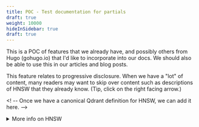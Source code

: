 ```yaml
---
title: POC - Test documentation for partials
draft: true
weight: 10000
hideInSidebar: true
draft: true
---
```


This is a POC of features that we already have, and possibly others from Hugo
(gohugo.io) that I'd like to incorporate into our docs. We should also be able
to use this in our articles and blog posts.

This feature relates to progressive disclosure. When we have a "lot" of content, 
many readers may want to skip over content such as descriptions of HNSW that they
already know. (Tip, click on the right facing arrow.)

<!-- commenting out related Hugo feature -->
<!-- {{  expand "More info on HNSW" }} -->
<! -- Once we have a canonical Qdrant definition for HNSW, we can add it here. -->
<!-- {{ /expand }} -->
<!-- <br>-->

<details>
  <summary>More info on HNSW</summary>
  Once we have a canonical Qdrant definition for HNSW, we can add it here.
</details>
